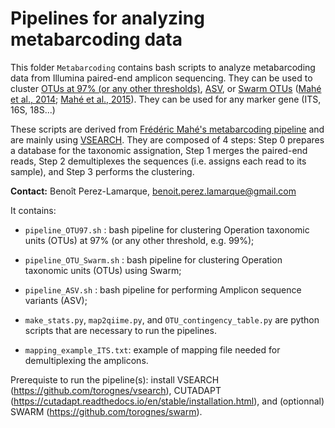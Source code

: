 # Pipelines for analyzing metabarcoding data

This folder  `Metabarcoding`  contains bash scripts to analyze metabarcoding data from Illumina paired-end amplicon sequencing. They can be used to cluster [OTUs at 97% (or any other thresholds)](https://github.com/BPerezLamarque/Scripts/blob/master/Metabarcoding/pipeline_OTU97.sh), [ASV](https://github.com/BPerezLamarque/Scripts/blob/master/Metabarcoding/pipeline_ASV.sh), or  [Swarm OTUs](https://github.com/BPerezLamarque/Scripts/blob/master/Metabarcoding/pipeline_OTU_Swarm.sh) ([Mahé et al., 2014](https://peerj.com/articles/593/); [Mahé et al., 2015](https://www.ncbi.nlm.nih.gov/pmc/articles/PMC4690345/pdf/peerj-03-1420.pdf)). They can be used for any marker gene (ITS, 16S, 18S...)

These scripts are derived from [Frédéric Mahé's metabarcoding pipeline](https://github.com/frederic-mahe/swarm/wiki/Fred's-metabarcoding-pipeline) and are mainly using [VSEARCH](https://github.com/torognes/vsearch). They are composed of 4 steps: Step 0 prepares a database for the taxonomic assignation, Step 1 merges the paired-end reads, Step 2 demultiplexes the sequences (i.e. assigns each read to its sample), and Step 3 performs the clustering. 

**Contact:** Benoît Perez-Lamarque, benoit.perez.lamarque@gmail.com



It contains: 
- `pipeline_OTU97.sh` : bash pipeline for clustering Operation taxonomic units (OTUs) at 97% (or any other threshold, e.g. 99%);
- `pipeline_OTU_Swarm.sh` : bash pipeline for clustering Operation taxonomic units (OTUs) using Swarm;
- `pipeline_ASV.sh` : bash pipeline for performing Amplicon sequence variants (ASV);


- `make_stats.py`, `map2qiime.py`, and `OTU_contingency_table.py` are python scripts that are necessary to run the pipelines. 
- `mapping_example_ITS.txt`: example of mapping file needed for demultiplexing the amplicons. 


Prerequiste to run the pipeline(s): install VSEARCH (https://github.com/torognes/vsearch), CUTADAPT (https://cutadapt.readthedocs.io/en/stable/installation.html), and (optionnal) SWARM (https://github.com/torognes/swarm).
